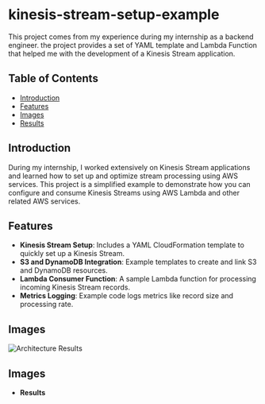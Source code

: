 # kinesis-stream-setup-example
This project comes from my experience during my internship as a backend engineer. the project provides a set of YAML template and Lambda Function that helped me with the development of a Kinesis Stream application.

## Table of Contents
- [Introduction](#introduction)
- [Features](#features)
- [Images](#images)
- [Results](#results)

## Introduction
During my internship, I worked extensively on Kinesis Stream applications and learned how to set up and optimize stream processing using AWS services. This project is a simplified example to demonstrate how you can configure and consume Kinesis Streams using AWS Lambda and other related AWS services.

## Features
- **Kinesis Stream Setup**: Includes a YAML CloudFormation template to quickly set up a Kinesis Stream.
- **S3 and DynamoDB Integration**: Example templates to create and link S3 and DynamoDB resources.
- **Lambda Consumer Function**: A sample Lambda function for processing incoming Kinesis Stream records.
- **Metrics Logging**: Example code logs metrics like record size and processing rate.

## Images
![Architecture Results](kinesis-stream-setup-example/results/Architecture_Results.png)

## Images
- **Results**

